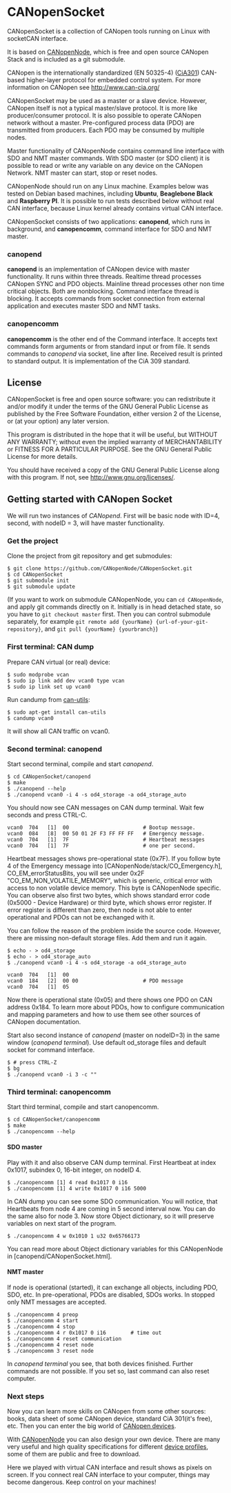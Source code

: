 CANopenSocket
=============

CANopenSocket is a collection of CANopen tools running on Linux with socketCAN interface.

It is based on [CANopenNode](https://github.com/CANopenNode/CANopenNode),
which is free and open source CANopen Stack and is included as a git submodule.

CANopen is the internationally standardized (EN 50325-4)
([CiA301](http://can-cia.org/standardization/technical-documents))
CAN-based higher-layer protocol for embedded control system. For more
information on CANopen see http://www.can-cia.org/

CANopenSocket may be used as a master or a slave device. However, CANopen itself is not a
typical master/slave protocol. It is more like producer/consumer protocol. It is also
possible to operate CANopen network without a master. Pre-configured process data (PDO)
are transmitted from producers. Each PDO may be consumed by multiple nodes.

Master functionality of CANopenNode contains command line interface with SDO and NMT master
commands. With SDO master (or SDO client) it is possible to read or write any variable on any device
on the CANopen Network. NMT master can start, stop or reset nodes.

CANopenNode should run on any Linux machine. Examples below was tested on Debian based machines,
including **Ubuntu**, **Beaglebone Black** and **Raspberry PI**. It is possible to run tests described
below without real CAN interface, because Linux kernel already contains virtual CAN interface.

CANopenSocket consists of two applications: **canopend**, which runs in background, and
**canopencomm**, command interface for SDO and NMT master.


### canopend
**canopend** is an implementation of CANopen device with master functionality. It runs within three
threads. Realtime thread processes CANopen SYNC and PDO objects. Mainline thread processes other
non time critical objects. Both are nonblocking. Command interface thread is blocking. It accepts
commands from socket connection from external application and executes master SDO and NMT tasks.


### canopencomm
**canopencomm** is the other end of the Command interface. It accepts text commands form arguments
or from standard input or from file. It sends commands to *canopend* via socket, line after line.
Received result is printed to standard output. It is implementation of the CiA 309 standard.


License
-------
CANopenSocket is free and open source software: you can redistribute
it and/or modify it under the terms of the GNU General Public License
as published by the Free Software Foundation, either version 2 of the
License, or (at your option) any later version.

This program is distributed in the hope that it will be useful,
but WITHOUT ANY WARRANTY; without even the implied warranty of
MERCHANTABILITY or FITNESS FOR A PARTICULAR PURPOSE. See the
GNU General Public License for more details.

You should have received a copy of the GNU General Public License
along with this program. If not, see <http://www.gnu.org/licenses/>.


Getting started with CANopen Socket
-----------------------------------

We will run two instances of *CANopend*. First will be basic node with ID=4,
second, with nodeID = 3, will have master functionality.


### Get the project

Clone the project from git repository and get submodules:

    $ git clone https://github.com/CANopenNode/CANopenSocket.git
    $ cd CANopenSocket
    $ git submodule init
    $ git submodule update

(If you want to work on submodule CANopenNode, you can `cd CANopenNode`,
and apply git commands directly on it. Initially is in head detached state,
so you have to `git checkout master` first. Then you can control submodule
separately, for example `git remote add {yourName} {url-of-your-git-repository}`,
and `git pull {yourName} {yourbranch}`)


### First terminal: CAN dump

Prepare CAN virtual (or real) device:

    $ sudo modprobe vcan
    $ sudo ip link add dev vcan0 type vcan
    $ sudo ip link set up vcan0

Run candump from [can-utils](https://github.com/linux-can/can-utils):

    $ sudo apt-get install can-utils
    $ candump vcan0

It will show all CAN traffic on vcan0.


### Second terminal: canopend

Start second terminal, compile and start *canopend*.

    $ cd CANopenSocket/canopend
    $ make
    $ ./canopend --help
    $ ./canopend vcan0 -i 4 -s od4_storage -a od4_storage_auto

You should now see CAN messages on CAN dump terminal. Wait few seconds and
press CTRL-C.

    vcan0  704   [1]  00                        # Bootup message.
    vcan0  084   [8]  00 50 01 2F F3 FF FF FF   # Emergency message.
    vcan0  704   [1]  7F                        # Heartbeat messages
    vcan0  704   [1]  7F                        # one per second.

Heartbeat messages shows pre-operational state (0x7F). If you follow byte 4 of the
Emergency message into [CANopenNode/stack/CO_Emergency.h],
CO_EM_errorStatusBits, you will see under 0x2F "CO_EM_NON_VOLATILE_MEMORY",
which is generic, critical error with access to non volatile device memory.
This byte is CANopenNode specific. You can observe also first two bytes,
which shows standard error code (0x5000 - Device Hardware) or third byte,
which shows error register. If error register is different than zero, then
node is not able to enter operational and PDOs can not be exchanged with it.

You can follow the reason of the problem inside the source code. However,
there are missing non-default storage files. Add them and run it again.

    $ echo - > od4_storage
    $ echo - > od4_storage_auto
    $ ./canopend vcan0 -i 4 -s od4_storage -a od4_storage_auto

    vcan0  704   [1]  00
    vcan0  184   [2]  00 00                     # PDO message
    vcan0  704   [1]  05

Now there is operational state (0x05) and there shows one PDO on CAN
address 0x184. To learn more about PDOs, how to configure communication
and mapping parameters and how to use them see other sources of CANopen
documentation.

Start also second instance of *canopend* (master on nodeID=3) in the same
window (*canopend terminal*). Use default od_storage files and default
socket for command interface.

    $ # press CTRL-Z
    $ bg
    $ ./canopend vcan0 -i 3 -c ""


### Third terminal: canopencomm

Start third terminal, compile and start canopencomm.

    $ cd CANopenSocket/canopencomm
    $ make
    $ ./canopencomm --help

#### SDO master

Play with it and also observe CAN dump terminal. First Heartbeat at
index 0x1017, subindex 0, 16-bit integer, on nodeID 4.

    $ ./canopencomm [1] 4 read 0x1017 0 i16
    $ ./canopencomm [1] 4 write 0x1017 0 i16 5000

In CAN dump you can see some SDO communication. You will notice, that
Heartbeats from node 4 are coming in 5 second interval now. You can do
the same also for node 3. Now store Object dictionary, so it will preserve
variables on next start of the program.

    $ ./canopencomm 4 w 0x1010 1 u32 0x65766173

You can read more about Object dictionary variables for this
CANopenNode in [canopend/CANopenSocket.html].


#### NMT master
If node is operational (started), it can exchange all objects, including
PDO, SDO, etc. In pre-operational, PDOs are disabled, SDOs works. In stopped
only NMT messages are accepted.

    $ ./canopencomm 4 preop
    $ ./canopencomm 4 start
    $ ./canopencomm 4 stop
    $ ./canopencomm 4 r 0x1017 0 i16 		# time out
    $ ./canopencomm 4 reset communication
    $ ./canopencomm 4 reset node
    $ ./canopencomm 3 reset node

In *canopend terminal* you see, that both devices finished. Further commands
are not possible. If you set so, last command can also reset computer.

### Next steps
Now you can learn more skills on CANopen from some other sources:
books, data sheet of some CANopen device, standard CiA 301(it's free), etc.
Then you can enter the big world of [CANopen devices](http://can-newsletter.org/hardware).

With [CANopenNode](https://github.com/CANopenNode/CANopenNode) you can also design your
own device. There are many very useful and high quality specifications for different
[device profiles](http://www.can-cia.org/standardization/specifications/),
some of them are public and free to download.

Here we played with virtual CAN interface and result shows as pixels on
screen. If you connect real CAN interface to your computer, things may
become dangerous. Keep control on your machines!

